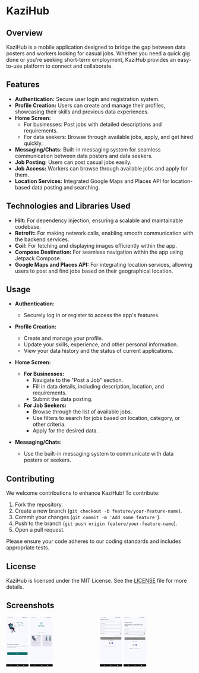 # KaziHub

## Overview

KaziHub is a mobile application designed to bridge the gap between data posters and workers looking for casual jobs. Whether you need a quick gig done or you're seeking short-term employment, KaziHub provides an easy-to-use platform to connect and collaborate.

## Features

- **Authentication:** Secure user login and registration system.
- **Profile Creation:** Users can create and manage their profiles, showcasing their skills and previous data experiences.
- **Home Screen:** 
  - For businesses: Post jobs with detailed descriptions and requirements.
  - For data seekers: Browse through available jobs, apply, and get hired quickly.
- **Messaging/Chats:** Built-in messaging system for seamless communication between data posters and data seekers.
- **Job Posting:** Users can post casual jobs easily.
- **Job Access:** Workers can browse through available jobs and apply for them.
- **Location Services:** Integrated Google Maps and Places API for location-based data posting and searching.

## Technologies and Libraries Used

- **Hilt:** For dependency injection, ensuring a scalable and maintainable codebase.
- **Retrofit:** For making network calls, enabling smooth communication with the backend services.
- **Coil:** For fetching and displaying images efficiently within the app.
- **Compose Destination:** For seamless navigation within the app using Jetpack Compose.
- **Google Maps and Places API:** For integrating location services, allowing users to post and find jobs based on their geographical location.

## Usage

- **Authentication:**
  - Securely log in or register to access the app's features.
  
- **Profile Creation:**
  - Create and manage your profile.
  - Update your skills, experience, and other personal information.
  - View your data history and the status of current applications.

- **Home Screen:**
  - **For Businesses:**
    - Navigate to the "Post a Job" section.
    - Fill in data details, including description, location, and requirements.
    - Submit the data posting.
  - **For Job Seekers:**
    - Browse through the list of available jobs.
    - Use filters to search for jobs based on location, category, or other criteria.
    - Apply for the desired data.

- **Messaging/Chats:**
  - Use the built-in messaging system to communicate with data posters or seekers.

## Contributing

We welcome contributions to enhance KaziHub! To contribute:

1. Fork the repository.
2. Create a new branch (`git checkout -b feature/your-feature-name`).
3. Commit your changes (`git commit -m 'Add some feature'`).
4. Push to the branch (`git push origin feature/your-feature-name`).
5. Open a pull request.

Please ensure your code adheres to our coding standards and includes appropriate tests.

## License

KaziHub is licensed under the MIT License. See the [LICENSE](LICENSE.md) file for more details.

## Screenshots

<div style="display: flex; justify-content: space-between;">
  <div> <img src="images/onboarding.jpg" alt="Onboarding" style="width: 24%;"/> <img src="images/usertype.jpg" alt="User Type" style="width: 24%;"/></div>
  <div><img src="images/register.jpg" alt="Register" style="width: 24%;"/> <img src="images/signIn.jpg" alt="Sign In" style="width: 24%;"/></div>
</div>

